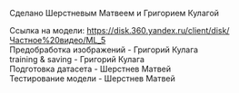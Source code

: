 Сделано Шерстневым Матвеем и Григорием Кулагой 

Ссылка на модели: https://disk.360.yandex.ru/client/disk/Частное%20видео/ML_5 \
Предобработка изображений - Григорий Кулага \
training & saving - Григорий Кулага \
Подготовка датасета - Шерстнев Матвей \
Тестирование модели - Шерстнев Матвей 
